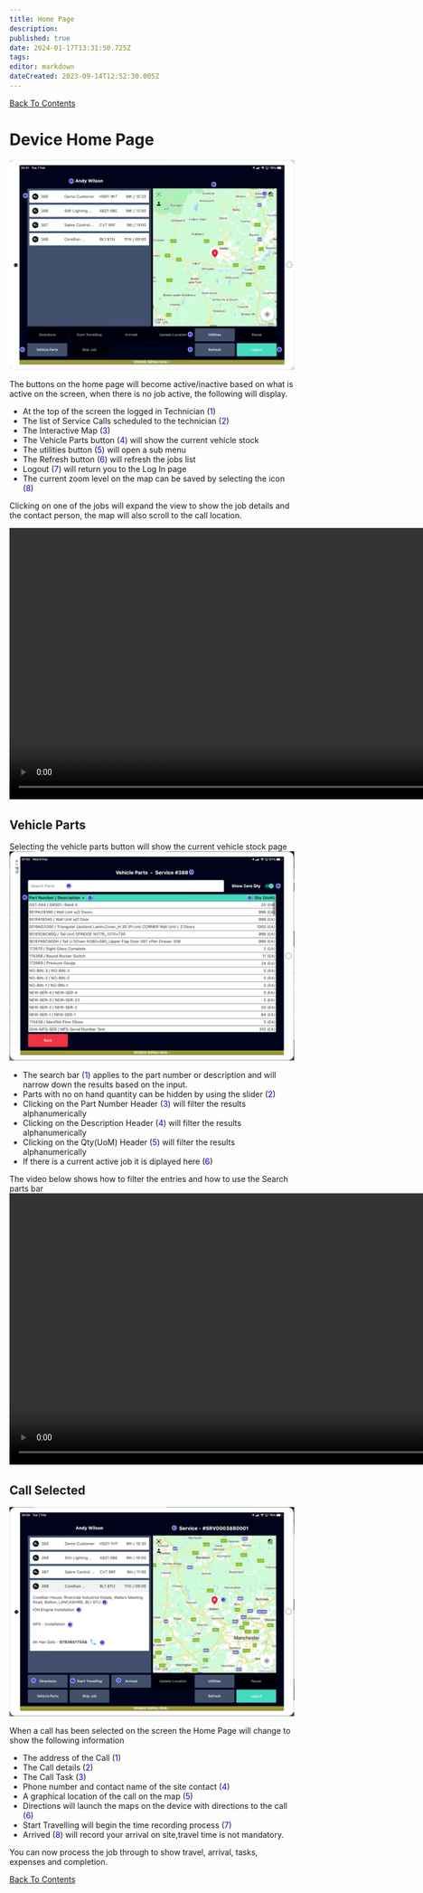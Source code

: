 ```yaml
---
title: Home Page
description: 
published: true
date: 2024-01-17T13:31:50.725Z
tags: 
editor: markdown
dateCreated: 2023-09-14T12:52:30.005Z
---
```


[Back To Contents](.)

# <div id="test">Device Home Page</div>

![app_home_page_1.png](/mfsassets/app_home_page_1.png)

The buttons on the home page will become active/inactive based on what is active on the screen, when there is no job active, the following will display.

- At the top of the screen the logged in Technician (<span style="color:blue">1</span>) 
- The list of Service Calls scheduled to the technician (<span style="color:blue">2</span>)
- The Interactive Map (<span style="color:blue">3</span>)
- The Vehicle Parts button (<span style="color:blue">4</span>) will show the current vehicle stock
- The utilities button (<span style="color:blue">5</span>) will open a sub menu 
- The Refresh button (<span style="color:blue">6</span>) will refresh the jobs list
- Logout (<span style="color:blue">7</span>) will return you to the Log In page 
- The current zoom level on the map can be saved by selecting the icon (<span style="color:blue">8</span>)

Clicking on one of the jobs will expand the view to show the job details and the contact person, the map will also scroll to the call location.

<video width="960" height="480" controls>
<source src="/mfsassets/home_page_v2.mp4">
  </video>
  
## Vehicle Parts

Selecting the vehicle parts button will show the current vehicle stock page
![vehicle_parts2.png](/mfsassets/vehicle_parts2.png)

- The search bar (<span style="color:blue">1</span>) applies to the part number or description and will narrow down the results based on the input.
- Parts with no on hand quantity can be hidden by using the slider (<span style="color:blue">2</span>)
- Clicking on the Part Number Header (<span style="color:blue">3</span>) will filter the results alphanumerically
- Clicking on the Description Header (<span style="color:blue">4</span>) will filter the results alphanumerically
- Clicking on the Qty(UoM) Header (<span style="color:blue">5</span>) will filter the results alphanumerically
- If there is a current active job it is diplayed here (<span style="color:blue">6</span>)

The video below shows how to filter the entries and how to use the Search parts bar
<video width="960" height="480" controls>
<source src="/mfsassets/vehicle_parts_vid.mp4">
  </video>




## Call Selected
  
![home_page_call_selected.png](/mfsassets/home_page_call_selected.png)

When a call has been selected on the screen the Home Page will change to show the following information
- The address of the Call (<span style="color:blue">1</span>)
- The Call details (<span style="color:blue">2</span>)
- The Call Task (<span style="color:blue">3</span>)
- Phone number and contact name of the site contact (<span style="color:blue">4</span>)
- A graphical location of the call on the map (<span style="color:blue">5</span>)
- Directions will launch the maps on the device with directions to the call (<span style="color:blue">6</span>)
- Start Travelling will begin the time recording process (<span style="color:blue">7</span>)
- Arrived (<span style="color:blue">8</span>) will record your arrival on site,travel time is not mandatory.

You can now process the job through to show travel, arrival, tasks, expenses and completion.

[Back To Contents](.)